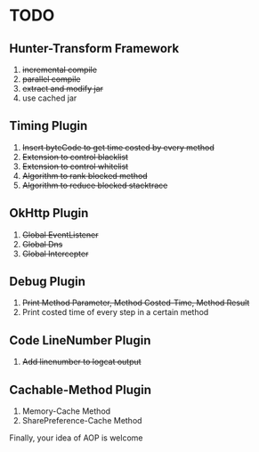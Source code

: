 
# TODO

## Hunter-Transform Framework

1. ~~incremental compile~~
2. ~~parallel compile~~
3. ~~extract and modify jar~~
4. use cached jar


## Timing Plugin

1. ~~Insert byteCode to get time costed by every method~~
2. ~~Extension to control blacklist~~
3. ~~Extension to control whitelist~~
4. ~~Algorithm to rank blocked method~~
4. ~~Algorithm to reduce blocked stacktrace~~

## OkHttp Plugin

1. ~~Global EventListener~~
2. ~~Global Dns~~
3. ~~Global Intercepter~~

## Debug Plugin

1. ~~Print Method Parameter, Method Costed-Time,  Method Result~~
2. Print costed time of every step in a certain method

## Code LineNumber Plugin

1. ~~Add linenumber to logcat output~~


## Cachable-Method Plugin

1. Memory-Cache Method
2. SharePreference-Cache Method


Finally, your idea of AOP is welcome
